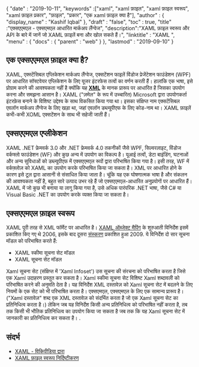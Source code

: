 {
  "date" : "2019-10-11",
  "keywords" :["xaml", "xaml फ़ाइल", "xaml फ़ाइल स्वरूप", "xaml फ़ाइल प्रकार", "फ़ाइल", "प्रकार", "एक xaml फ़ाइल क्या है"],
  "author" : {
    "display_name" : "Kashif Iqbal"
},
  "draft" : "false",
  "toc" : true,
  "title" :"एक्सएएमएल - एक्सएमएल आधारित मार्कअप लैंग्वेज",
  "description":"XAML फ़ाइल स्वरूप और API के बारे में जानें जो XAML फ़ाइलें बना और खोल सकते हैं।",
  "linktitle" : "XAML ",
  "menu" : {
    "docs" : {
      "parent" : "web"
}
},
  "lastmod" : "2019-09-10"
}

## एक एक्सएएमएल फ़ाइल क्या है?

XAML, एक्स्टेंसिबल एप्लिकेशन मार्कअप लैंग्वेज, एक्सटेंशन फाइलें विंडोज प्रेजेंटेशन फाउंडेशन (WPF) पर आधारित सॉफ्टवेयर एप्लिकेशन के लिए यूजर इंटरफेस तत्वों का वर्णन करती हैं। हालांकि एक भाषा, इसे प्रोग्राम करने की आवश्यकता नहीं है क्योंकि यह **[XML](/hi/web/xml/)** के मानक प्रारूप पर आधारित है जिसका उपयोग करना और समझना आसान है। XAML ("ज़मेल" के रूप में उच्चारित) Microsoft द्वारा उपयोगकर्ता इंटरफ़ेस बनाने के विशिष्ट उद्देश्य के साथ विकसित किया गया था। इसका संक्षिप्त नाम एक्सटेंसिबल एवलॉन मार्कअप लैंग्वेज के लिए खड़ा था, जहां एवलॉन डब्ल्यूपीएफ के लिए कोड-नाम था। XAML फ़ाइलें कभी-कभी XOML एक्सटेंशन के साथ भी सहेजी जाती हैं।

## एक्सएएमएल एप्लीकेशन

XAML .NET फ्रेमवर्क 3.0 और .NET फ्रेमवर्क 4.0 तकनीकों जैसे WPF, सिल्वरलाइट, विंडोज वर्कफ्लो फाउंडेशन (WF) और कुछ अन्य में उपयोग का विकल्प है। यूआई तत्वों, डेटा बाइंडिंग, घटनाओं और अन्य सुविधाओं को डब्ल्यूपीएफ में एक्सएएमएल रूपों द्वारा परिभाषित किया गया है। इसी तरह, WF में वर्कफ़्लोज़ को XAML का उपयोग करके परिभाषित किया जा सकता है। XML पर आधारित होने के कारण इसे टूल द्वारा आसानी से संसाधित किया जाता है। चूंकि यह एक घोषणात्मक भाषा है और संकलन की आवश्यकता नहीं है, बहुत सारे उत्पाद उभर रहे हैं जो एक्सएएमएल-आधारित अनुप्रयोगों पर आधारित हैं। XAML में जो कुछ भी बनाया या लागू किया गया है, उसे अधिक पारंपरिक .NET भाषा, जैसे C# या Visual Basic .NET का उपयोग करके व्यक्त किया जा सकता है।

## एक्सएएमएल फ़ाइल स्वरूप

XAML पूरी तरह से XML फॉर्मेट पर आधारित है। [XAML ऑब्जेक्ट मैपिंग](https://download.microsoft.com/download/0/A/6/0A6F7755-9AF5-448B-907D-13985ACCF53E/%5BMS-XAML%5D.pdf) के शुरुआती विनिर्देश इसमें प्रकाशित किए गए थे 2006, इसके बाद दूसरा [संस्करण](https://download.microsoft.com/download/0/A/6/0A6F7755-9AF5-448B-907D-13985ACCF53E/%5BMS-XAML-2009%5D.pdf) प्रकाशित हुआ 2009. ये विनिर्देश दो सार सूचना मॉडल को परिभाषित करते हैं:

* XAML स्कीमा सूचना सेट मॉडल
* XAML सूचना सेट मॉडल

Xaml सूचना सेट (संक्षिप्त में 'Xaml Infoset') उस सूचना की संरचना को परिभाषित करता है जिसे एक Xaml उदाहरण प्रस्तुत कर सकता है। Xaml स्कीमा सूचना सेट विशिष्ट Xaml शब्दावली को परिभाषित करने की अनुमति देता है। यह विनिर्देश XML दस्तावेज़ को Xaml सूचना सेट में बदलने के लिए नियमों के एक सेट को भी परिभाषित करता है। एक्सएमएल, एक्सएमएल के लिए एक सामान्य प्रारूप है। ("Xaml दस्तावेज़" शब्द एक XML दस्तावेज़ को संदर्भित करता है जो एक Xaml सूचना सेट का प्रतिनिधित्व करता है।) लेकिन जब यह विनिर्देश किसी अन्य प्रतिनिधित्व को परिभाषित नहीं करता है, तब तक किसी भी भौतिक प्रतिनिधित्व का उपयोग किया जा सकता है जब तक कि यह Xaml सूचना सेट में जानकारी का प्रतिनिधित्व कर सकता है। .

## संदर्भ

* [XAML - विकिपीडिया द्वारा](https://en.wikipedia.org/wiki/Extensible_Application_Markup_Language)
* [XAML फ़ाइल स्वरूप निर्दिष्टीकरण](https://download.microsoft.com/download/0/A/6/0A6F7755-9AF5-448B-907D-13985ACCF53E/%5BMS-XAML-2009%5D.pdf)

